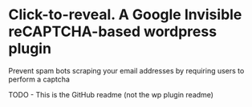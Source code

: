 # Click-to-reveal. A Google Invisible reCAPTCHA-based wordpress plugin 
Prevent spam bots scraping your email addresses by requiring users to perform a captcha

TODO - This is the GitHub readme (not the wp plugin readme)
